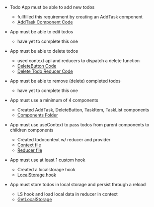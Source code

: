 -   Todo App must be able to add new todos
    -   fullfilled this requirement by creating an AddTask component
    -   [AddTask Component Code](https://github.com/brandonpretelt/todo-3780-react/blob/c1c7e440701b37cc7a70c7fe6bc9ae9a92b9507c/src/components/AddTask.js#L4)
-   App must be able to edit todos

    -   have yet to complete this one

-   App must be able to delete todos

    -   used context api and reducers to dispatch a delete function
    -   [DeleteButton Code](https://github.com/brandonpretelt/todo-3780-react/blob/c1c7e440701b37cc7a70c7fe6bc9ae9a92b9507c/src/components/DeleteButton.js#L4)
    -   [Delete Todo Reducer Code](https://github.com/brandonpretelt/todo-3780-react/blob/69ce8b9dfb0e517ee6f4038d6d77e7e3fa61fce5/src/reducers/todoReducer.js#L15)

-   App must be able to remove (delete) completed todos
    -   have yet to complete this one
-   App must use a minimum of 4 components

    -   Created AddTask, DeleteButton, TaskItem, TaskList components
    -   [Components Folder](https://github.com/brandonpretelt/todo-3780-react/tree/main/src/components)

-   App must use useContext to pass todos from parent components to children components
    -   Created todocontext w/ reducer and provider
    -   [Context file](https://github.com/brandonpretelt/todo-3780-react/blob/69ce8b9dfb0e517ee6f4038d6d77e7e3fa61fce5/src/contexts/TodoContext.js#L5)
    -   [Reducer file](https://github.com/brandonpretelt/todo-3780-react/blob/39a4ebb96c483e3b94354a132c49e03864462b15/src/reducers/todoReducer.js#L3)
-   App must use at least 1 custom hook
    -   Created a localstorage hook
    -   [LocalStorage hook](https://github.com/brandonpretelt/todo-3780-react/blob/77bcee5013d5796b73ce19928d5dcffba84e9a86/src/hooks/useSetLS.js#L3)
-   App must store todos in local storage and persist through a reload
    -   LS hook and load local data in reducer in context
    -   [GetLocalStorage](https://github.com/brandonpretelt/todo-3780-react/blob/77bcee5013d5796b73ce19928d5dcffba84e9a86/src/contexts/TodoContext.js#L9)
